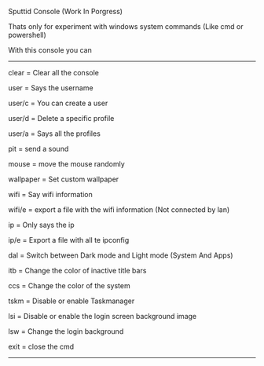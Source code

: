 Sputtid Console (Work In Porgress)

Thats only for experiment with windows system commands (Like cmd or powershell)






With this console you can 

-----------------------------------------

clear = Clear all the console

user = Says the username

user/c = You can create a user

user/d = Delete a specific profile

user/a = Says all the profiles

pit = send a sound

mouse = move the mouse randomly

wallpaper = Set custom wallpaper

wifi = Say wifi information

wifi/e = export a file with the wifi information (Not connected by lan)

ip = Only says the ip

ip/e = Export a file with all te ipconfig

dal = Switch between Dark mode and Light mode (System And Apps)

itb = Change the color of inactive title bars

ccs = Change the color of the system

tskm = Disable or enable Taskmanager

lsi = Disable or enable the login screen background image

lsw = Change the login background

exit = close the cmd

-----------------------------------------

